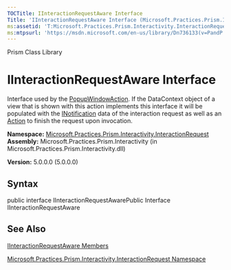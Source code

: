```yaml
---
TOCTitle: IInteractionRequestAware Interface
Title: 'IInteractionRequestAware Interface (Microsoft.Practices.Prism.Interactivity.InteractionRequest)'
ms:assetid: 'T:Microsoft.Practices.Prism.Interactivity.InteractionRequest.IInteractionRequestAware'
ms:mtpsurl: 'https://msdn.microsoft.com/en-us/library/Dn736133(v=PandP.50)'
---
```


Prism Class Library

IInteractionRequestAware Interface
==================================

Interface used by the [PopupWindowAction](https://msdn.microsoft.com/t:microsoft.practices.prism.interactivity.popupwindowaction). If the DataContext object of a view that is shown with this action implements this interface it will be populated with the [INotification](https://msdn.microsoft.com/t:microsoft.practices.prism.interactivity.interactionrequest.inotification) data of the interaction request as well as an [Action](http://msdn.microsoft.com/en-us/library/bb534741) to finish the request upon invocation.

**Namespace:** [Microsoft.Practices.Prism.Interactivity.InteractionRequest](https://msdn.microsoft.com/n:microsoft.practices.prism.interactivity.interactionrequest)
**Assembly:** Microsoft.Practices.Prism.Interactivity (in Microsoft.Practices.Prism.Interactivity.dll)

**Version:** 5.0.0.0 (5.0.0.0)

## Syntax


public interface IInteractionRequestAwarePublic Interface IInteractionRequestAware

See Also
--------


[IInteractionRequestAware Members](https://msdn.microsoft.com/allmembers.t:microsoft.practices.prism.interactivity.interactionrequest.iinteractionrequestaware)

[Microsoft.Practices.Prism.Interactivity.InteractionRequest Namespace](https://msdn.microsoft.com/n:microsoft.practices.prism.interactivity.interactionrequest)
